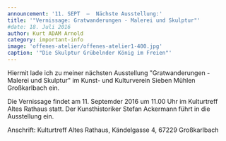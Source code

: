 ```yaml
---
announcement: '11. SEPT  –  Nächste Ausstellung:'
title: '"Vernissage: Gratwanderungen - Malerei und Skulptur"'
#date: 18. Juli 2016
author: Kurt ADAM Arnold
category: important-info
image: 'offenes-atelier/offenes-atelier1-400.jpg'
caption: '"Die Skulptur Grübelnder König im Freien"'
---
```


Hiermit lade ich zu meiner nächsten Ausstellung "Gratwanderungen - Malerei und Skulptur" im Kunst- und Kulturverein Sieben Mühlen Großkarlbach ein.

Die Vernissage findet am 11. Septemder 2016 um 11.00 Uhr im Kulturtreff Altes Rathaus statt. Der Kunsthistoriker Stefan Ackermann führt in die Ausstellung ein.


Anschrift: Kulturtreff Altes Rathaus, Kändelgasse 4, 67229 Großkarlbach
